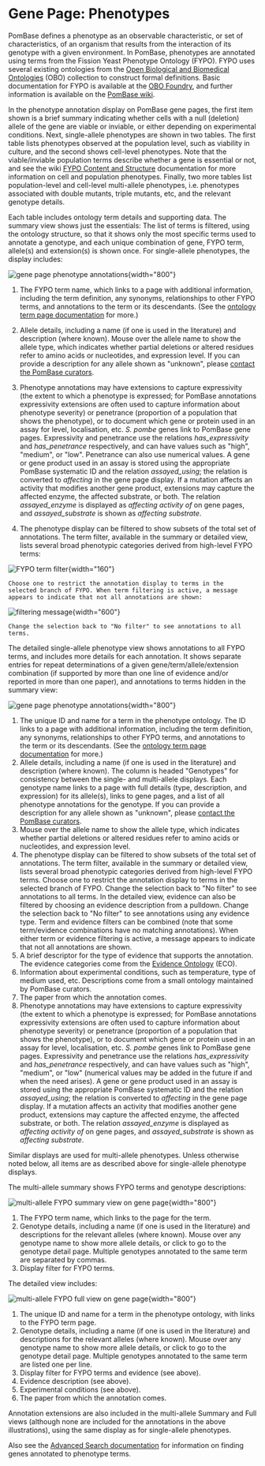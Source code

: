 # Gene Page: Phenotypes

PomBase defines a phenotype as an observable characteristic, or set of
characteristics, of an organism that results from the interaction of
its genotype with a given environment. In PomBase, phenotypes are
annotated using terms from the Fission Yeast Phenotype Ontology
(FYPO). FYPO uses several existing ontologies from the [Open
Biological and Biomedical Ontologies](http://obofoundry.org/) (OBO)
collection to construct formal definitions. Basic documentation for
FYPO is available at the [OBO
Foundry](http://obofoundry.org/ontology/fypo.html), and further
information is available on the [PomBase
wiki](http://curation.pombase.org/pombase-trac/wiki/FissionYeastPhenotypeOntology).

In the phenotype annotation display on PomBase gene pages, the first
item shown is a brief summary indicating whether cells with a null
(deletion) allele of the gene are viable or inviable, or either
depending on experimental conditions. Next, single-allele phenotypes
are shown in two tables. The first table lists phenotypes observed at
the population level, such as viability in culture, and the second
shows cell-level phenotypes. Note that the viable/inviable population
terms describe whether a gene is essential or not, and see the wiki
[FYPO Content and
Structure](http://curation.pombase.org/pombase-trac/wiki/FYPOContentStructure)
documentation for more information on cell and population phenotypes.
Finally, two more tables list population-level and cell-level
multi-allele phenotypes, i.e. phenotypes associated with double
mutants, triple mutants, etc, and the relevant genotype details.

Each table includes ontology term details and supporting data. The
summary view shows just the essentials: The list of terms is filtered,
using the ontology structure, so that it shows only the most specific
terms used to annotate a genotype, and each unique combination of
gene, FYPO term, allele(s) and extension(s) is shown once. For
single-allele phenotypes, the display includes:

![gene page phenotype annotations](assets/single_fypo_gene_page_summary.png "Single-allele FYPO summary on gene page"){width="800"}

1.  The FYPO term name, which links to a page with additional
    information, including the term definition, any synonyms,
    relationships to other FYPO terms, and annotations to the term or
    its descendants. (See the [ontology term page
    documentation](/documentation/ontology-term-page) for more.)
2.  Allele details, including a name (if one is used in the
    literature) and description (where known). Mouse over the allele
    name to show the allele type, which indicates whether partial
    deletions or altered residues refer to amino acids or nucleotides,
    and expression level. If you can provide a description for any
    allele shown as "unknown", please [contact the PomBase
    curators](mailto:helpdesk@pombase.org).
3.  Phenotype annotations may have extensions to capture expressivity
    (the extent to which a phenotype is expressed; for PomBase
    annotations expressivity extensions are often used to capture
    information about phenotype severity) or penetrance (proportion of
    a population that shows the phenotype), or to document which gene
    or protein used in an assay for level, localisation,
    etc. *S. pombe* genes link to PomBase gene pages. Expressivity and
    penetrance use the relations *has\_expressivity* and
    *has\_penetrance* respectively, and can have values such as
    "high", "medium", or "low".  Penetrance can also use numerical
    values. A gene or gene product used in an assay is stored using
    the appropriate PomBase systematic ID and the relation
    *assayed\_using*; the relation is converted to *affecting* in the
    gene page display.  If a mutation affects an activity that
    modifies another gene product, extensions may capture the affected
    enzyme, the affected substrate, or both. The relation
    *assayed\_enzyme* is displayed as *affecting activity of* on gene
    pages, and *assayed\_substrate* is shown as *affecting substrate*.
  
4.  The phenotype display can be filtered to show subsets of the total
    set of annotations. The term filter, available in the summary or
    detailed view, lists several broad phenotypic categories derived
    from high-level FYPO terms:

![FYPO term filter](assets/fypo_term_filter_pulldown.png "FYPO annotation term filter"){width="160"}

    Choose one to restrict the annotation display to terms in the
    selected branch of FYPO. When term filtering is active, a message
    appears to indicate that not all annotations are shown:

![filtering message](assets/fypo_showing_n_annotations.png "filtered annotation display message"){width="600"}

    Change the selection back to "No filter" to see annotations to all terms.

The detailed single-allele phenotype view shows annotations to all
FYPO terms, and includes more details for each annotation. It shows
separate entries for repeat determinations of a given
gene/term/allele/extension combination (if supported by more than one
line of evidence and/or reported in more than one paper), and
annotations to terms hidden in the summary view:

![gene page phenotype annotations](assets/single_fypo_gene_page_full.png "Single-allele FYPO detailed view on gene page"){width="800"}

1.  The unique ID and name for a term in the phenotype ontology. The
    ID links to a page with additional information, including the term
    definition, any synonyms, relationships to other FYPO terms, and
    annotations to the term or its descendants. (See the [ontology
    term page documentation](/documentation/ontology-term-page) for
    more.)
2.  Allele details, including a name (if one is used in the
    literature) and description (where known). The column is headed
    "Genotypes" for consistency between the single- and multi-allele
    displays. Each genotype name links to a page with full details
    (type, description, and expression) for its allele(s), links to
    gene pages, and a list of all phenotype annotations for the
    genotype. If you can provide a description for any allele shown as
    "unknown", please [contact the PomBase
    curators](mailto:helpdesk@pombase.org).
3.  Mouse over the allele name to show the allele type, which
    indicates whether partial deletions or altered residues refer to
    amino acids or nucleotides, and expression level.
4.  The phenotype display can be filtered to show subsets of the total
    set of annotations. The term filter, available in the summary or
    detailed view, lists several broad phenotypic categories derived
    from high-level FYPO terms. Choose one to restrict the annotation
    display to terms in the selected branch of FYPO. Change the
    selection back to "No filter" to see annotations to all terms. In
    the detailed view, evidence can also be filtered by choosing an
    evidence description from a pulldown. Change the selection back to
    "No filter" to see annotations using any evidence type. Term and
    evidence filters can be combined (note that some term/evidence
    combinations have no matching annotations). When either term or
    evidence filtering is active, a message appears to indicate that
    not all annotations are shown.
5.  A brief descriptor for the type of evidence that supports the
    annotation. The evidence categories come from the [Evidence
    Ontology](http://www.evidenceontology.org/) (ECO).
6.  Information about experimental conditions, such as temperature, type
    of medium used, etc. Descriptions come from a small ontology
    maintained by PomBase curators.
7.  The paper from which the annotation comes.
8.  Phenotype annotations may have extensions to capture expressivity
    (the extent to which a phenotype is expressed; for PomBase
    annotations expressivity extensions are often used to capture
    information about phenotype severity) or penetrance (proportion of a
    population that shows the phenotype), or to document which gene or
    protein used in an assay for level, localisation, etc. *S. pombe*
    genes link to PomBase gene pages. Expressivity and penetrance use
    the relations *has\_expressivity* and *has\_penetrance*
    respectively, and can have values such as "high", "medium", or "low"
    (numerical values may be added in the future if and when the need
    arises). A gene or gene product used in an assay is stored using the
    appropriate PomBase systematic ID and the relation *assayed\_using*;
    the relation is converted to *affecting* in the gene page display.
    If a mutation affects an activity that modifies another gene
    product, extensions may capture the affected enzyme, the affected
    substrate, or both. The relation *assayed\_enzyme* is displayed as
    *affecting activity of* on gene pages, and *assayed\_substrate* is
    shown as *affecting substrate*.

Similar displays are used for multi-allele phenotypes. Unless
otherwise noted below, all items are as described above for
single-allele phenotype displays.

The multi-allele summary shows FYPO terms and genotype descriptions:

![multi-allele FYPO summary view on gene page](assets/multi_fypo_gene_page_summary.png){width="800"}

1.  The FYPO term name, which links to the page for the term.
2.  Genotype details, including a name (if one is used in the
    literature) and descriptions for the relevant alleles (where
    known). Mouse over any genotype name to show more allele details,
    or click to go to the genotype detail page. Multiple genotypes
    annotated to the same term are separated by commas.
3.  Display filter for FYPO terms.

The detailed view includes:

![multi-allele FYPO full view on gene page](assets/multi_fypo_gene_page_full.png){width="800"}

1.  The unique ID and name for a term in the phenotype ontology, with
    links to the FYPO term page.
2.  Genotype details, including a name (if one is used in the
    literature) and descriptions for the relevant alleles (where
    known). Mouse over any genotype name to show more allele details,
    or click to go to the genotype detail page. Multiple genotypes
    annotated to the same term are listed one per line.
3.  Display filter for FYPO terms and evidence (see above).
4.  Evidence description (see above).
5.  Experimental conditions (see above).
6.  The paper from which the annotation comes.

Annotation extensions are also included in the multi-allele Summary and
Full views (although none are included for the annotations in the above
illustrations), using the same display as for single-allele phenotypes.

Also see the [Advanced Search
documentation](/documentation/advanced-search-documentation) for
information on finding genes annotated to phenotype terms.
